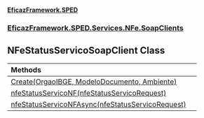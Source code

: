 #### [EficazFramework.SPED](EficazFrameworkSPED.md 'EficazFramework SPED')
### [EficazFramework.SPED.Services.NFe.SoapClients](EficazFramework.SPED.Services.NFe.SoapClients.md 'EficazFramework.SPED.Services.NFe.SoapClients')

## NFeStatusServicoSoapClient Class

| Methods | |
| :--- | :--- |
| [Create(OrgaoIBGE, ModeloDocumento, Ambiente)](EficazFramework.SPED.Services.NFe.SoapClients/NFeStatusServicoSoapClient/Create(OrgaoIBGE,ModeloDocumento,Ambiente).md 'EficazFramework.SPED.Services.NFe.SoapClients.NFeStatusServicoSoapClient.Create(EficazFramework.SPED.Schemas.NFe.OrgaoIBGE, EficazFramework.SPED.Schemas.NFe.ModeloDocumento, EficazFramework.SPED.Schemas.NFe.Ambiente)') | |
| [nfeStatusServicoNF(nfeStatusServicoRequest)](EficazFramework.SPED.Services.NFe.SoapClients/NFeStatusServicoSoapClient/nfeStatusServicoNF(nfeStatusServicoRequest).md 'EficazFramework.SPED.Services.NFe.SoapClients.NFeStatusServicoSoapClient.nfeStatusServicoNF(EficazFramework.SPED.Services.NFe.Contracts.nfeStatusServicoRequest)') | |
| [nfeStatusServicoNFAsync(nfeStatusServicoRequest)](EficazFramework.SPED.Services.NFe.SoapClients/NFeStatusServicoSoapClient/nfeStatusServicoNFAsync(nfeStatusServicoRequest).md 'EficazFramework.SPED.Services.NFe.SoapClients.NFeStatusServicoSoapClient.nfeStatusServicoNFAsync(EficazFramework.SPED.Services.NFe.Contracts.nfeStatusServicoRequest)') | |
